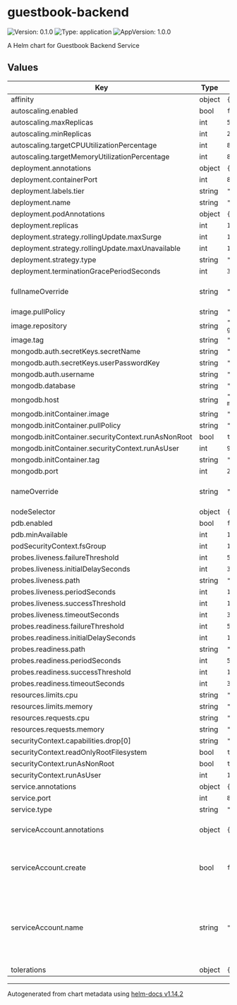 # guestbook-backend

![Version: 0.1.0](https://img.shields.io/badge/Version-0.1.0-informational?style=flat-square) ![Type: application](https://img.shields.io/badge/Type-application-informational?style=flat-square) ![AppVersion: 1.0.0](https://img.shields.io/badge/AppVersion-1.0.0-informational?style=flat-square)

A Helm chart for Guestbook Backend Service

## Values

| Key | Type | Default | Description |
|-----|------|---------|-------------|
| affinity | object | `{}` |  |
| autoscaling.enabled | bool | `false` |  |
| autoscaling.maxReplicas | int | `5` |  |
| autoscaling.minReplicas | int | `2` |  |
| autoscaling.targetCPUUtilizationPercentage | int | `80` |  |
| autoscaling.targetMemoryUtilizationPercentage | int | `80` |  |
| deployment.annotations | object | `{}` |  |
| deployment.containerPort | int | `8080` |  |
| deployment.labels.tier | string | `"backend"` |  |
| deployment.name | string | `"backend"` |  |
| deployment.podAnnotations | object | `{}` |  |
| deployment.replicas | int | `1` |  |
| deployment.strategy.rollingUpdate.maxSurge | int | `1` |  |
| deployment.strategy.rollingUpdate.maxUnavailable | int | `1` |  |
| deployment.strategy.type | string | `"RollingUpdate"` |  |
| deployment.terminationGracePeriodSeconds | int | `30` |  |
| fullnameOverride | string | `""` | String to fully override frontend.fullname |
| image.pullPolicy | string | `"IfNotPresent"` |  |
| image.repository | string | `"localhost:5000/python-guestbook-backend"` |  |
| image.tag | string | `"latest"` |  |
| mongodb.auth.secretKeys.secretName | string | `"mongodb-credentials"` |  |
| mongodb.auth.secretKeys.userPasswordKey | string | `"USERDB_PASSWORD"` |  |
| mongodb.auth.username | string | `"guestbook-user"` |  |
| mongodb.database | string | `"guestbook"` |  |
| mongodb.host | string | `"guestbook-mongodb.mongodb"` |  |
| mongodb.initContainer.image | string | `"docker.io/mongo"` |  |
| mongodb.initContainer.pullPolicy | string | `"IfNotPresent"` |  |
| mongodb.initContainer.securityContext.runAsNonRoot | bool | `true` |  |
| mongodb.initContainer.securityContext.runAsUser | int | `999` |  |
| mongodb.initContainer.tag | string | `"latest"` |  |
| mongodb.port | int | `27017` |  |
| nameOverride | string | `""` | String to partially override frontend.fullname |
| nodeSelector | object | `{}` |  |
| pdb.enabled | bool | `false` |  |
| pdb.minAvailable | int | `1` |  |
| podSecurityContext.fsGroup | int | `1000` |  |
| probes.liveness.failureThreshold | int | `5` |  |
| probes.liveness.initialDelaySeconds | int | `30` |  |
| probes.liveness.path | string | `"/messages"` |  |
| probes.liveness.periodSeconds | int | `10` |  |
| probes.liveness.successThreshold | int | `1` |  |
| probes.liveness.timeoutSeconds | int | `3` |  |
| probes.readiness.failureThreshold | int | `5` |  |
| probes.readiness.initialDelaySeconds | int | `15` |  |
| probes.readiness.path | string | `"/messages"` |  |
| probes.readiness.periodSeconds | int | `5` |  |
| probes.readiness.successThreshold | int | `1` |  |
| probes.readiness.timeoutSeconds | int | `3` |  |
| resources.limits.cpu | string | `"500m"` |  |
| resources.limits.memory | string | `"512Mi"` |  |
| resources.requests.cpu | string | `"100m"` |  |
| resources.requests.memory | string | `"128Mi"` |  |
| securityContext.capabilities.drop[0] | string | `"ALL"` |  |
| securityContext.readOnlyRootFilesystem | bool | `true` |  |
| securityContext.runAsNonRoot | bool | `true` |  |
| securityContext.runAsUser | int | `1000` |  |
| service.annotations | object | `{}` |  |
| service.port | int | `8080` |  |
| service.type | string | `"ClusterIP"` |  |
| serviceAccount.annotations | object | `{}` | Annotations to add to the service account |
| serviceAccount.create | bool | `false` | Specifies whether a service account should be created |
| serviceAccount.name | string | `""` | The name of the service account to use. If not set and create is true, a name is generated using the fullname template |
| tolerations | object | `{}` |  |

----------------------------------------------
Autogenerated from chart metadata using [helm-docs v1.14.2](https://github.com/norwoodj/helm-docs/releases/v1.14.2)
